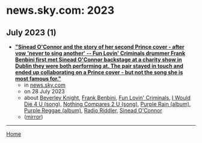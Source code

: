 # news.sky.com: 2023

## July 2023 (1)

 - [**"Sinead O'Connor and the story of her second Prince cover - after vow 'never to sing another' -- Fun Lovin' Criminals drummer Frank Benbini first met Sinead O'Connor backstage at a charity show in Dublin they were both performing at. The pair stayed in touch and ended up collaborating on a Prince cover - but not the song she is most famous for."**](https://news.sky.com/story/sinead-oconnor-and-the-story-of-her-second-prince-cover-after-vow-never-to-sing-another-12928791)
    - in [news.sky.com](../../../publications/k-o/news-sky-com/index.md)
    - on 28 July 2023
    - about [Beverley Knight](../../../topics/beverley-knight/index.md), [Frank Benbini](../../../topics/frank-benbini/index.md), [Fun Lovin' Criminals](../../../topics/fun-lovin-criminals/index.md), [I Would Die 4 U (song)](../../../topics/song/i-would-die-4-u/index.md), [Nothing Compares 2 U (song)](../../../topics/song/nothing-compares-2-u/index.md), [Purple Rain (album)](../../../topics/album/purple-rain/index.md), [Purple Reggae (album)](../../../topics/album/purple-reggae/index.md), [Radio Riddler](../../../topics/radio-riddler/index.md), [Sinead O'Connor](../../../topics/sinead-o-connor/index.md)
    - ([mirror](https://web.archive.org/web/*/https://news.sky.com/story/sinead-oconnor-and-the-story-of-her-second-prince-cover-after-vow-never-to-sing-another-12928791))

----

[Home](../index.md)
